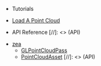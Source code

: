 - Tutorials
* [Load A Point Cloud](tutorials/load-a-point-cloud.md)

- API Reference
[//]: <> (API)
* [zea](api/zea/README)
  * [GLPointCloudPass](api/zea/GLPointCloudPass)
  * [PointCloudAsset](api/zea/PointCloudAsset)
[//]: <> (API)